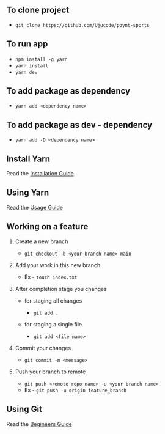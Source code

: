 ## To clone project

- `git clone https://github.com/Ujucode/poynt-sports`

## To run app

- `npm install -g yarn`
- `yarn install`
- `yarn dev`

## To add package as dependency

- `yarn add <dependency name>`

## To add package as dev - dependency

- `yarn add -D <dependency name>`

## Install Yarn

Read the [Installation Guide](https://yarnpkg.com/).

## Using Yarn

Read the [Usage Guide](https://classic.yarnpkg.com/en/docs/usage)

## Working on a feature

1. Create a new branch

   - `git checkout -b <your branch name> main`

2. Add your work in this new branch

   - Ex - `touch index.txt`

3. After completion stage you changes

   - for staging all changes

     - `git add . `

   - for staging a single file

     - `git add <file name>`

4. Commit your changes

   - `git commit -m <message>`

5. Push your branch to remote

   - `git push <remote repo name> -u <your branch name>`
   - Ex - `git push -u origin feature_branch`

## Using Git

Read the [Begineers Guide](https://www.atlassian.com/git/tutorials/setting-up-a-repository)
